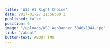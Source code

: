 ```yaml
---
title: 'WSJ #1 Right Choice'
date: 2017-01-27 21:56:00 Z
published: false
position: 6
image: "/uploads/WSJ_WebBanner_3840x1344.jpg"
link: "/about"
button-text: ABOUT TMU
---
```



